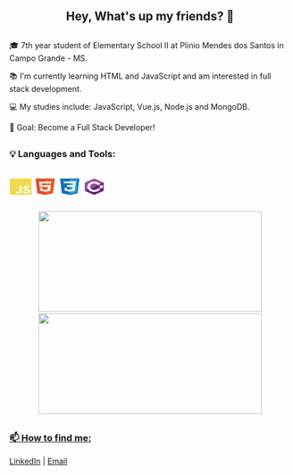 <h2 align="center">Hey, What's up my friends? 👋</h2>

##

<p>🎓 7th year student of Elementary School II at Plinio Mendes dos Santos in Campo Grande - MS.</p>
<p>📚 I'm currently learning HTML and JavaScript and am interested in full stack development.</p>
<p>💻 My studies include: JavaScript, Vue.js, Node.js and MongoDB.</p>
<p>🎯 Goal: Become a Full Stack Developer!</p>

##

### 💡 Languages ​​and Tools:
<div style="display: inline_block"><br>
  <img align="center" height="30" width="40" src="https://raw.githubusercontent.com/devicons/devicon/master/icons/javascript/javascript-plain.svg">
  <img align="center" height="30" width="40" src="https://raw.githubusercontent.com/devicons/devicon/master/icons/html5/html5-original.svg">
  <img align="center" height="30" width="40" src="https://raw.githubusercontent.com/devicons/devicon/master/icons/css3/css3-original.svg">
  <img align="center" height="30" width="40" src="https://raw.githubusercontent.com/devicons/devicon/master/icons/csharp/csharp-original.svg">
</div>

##

<div align="center">
<a href="https://github.com/daviarthur01">
  <img height="180px" width="400px" src="https://github-readme-stats.vercel.app/api?username=daviarthur01&show_icons=true&theme=chartreuse-dark&include_all_commits=true&count_private=true"/>
  <img height="180px" width="400px" src="https://github-readme-stats.vercel.app/api/top-langs/?username=daviarthur01&layout=compact&langs_count=7&theme=chartreuse-dark">
</div>

##

### 📫 How to find me:
[LinkedIn](#) | [Email](#)
